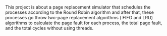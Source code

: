This project is about a page replacement simulator that schedules the processes
according to the Round Robin algorithm and after that, these processes go throw
two-page replacement algorithms ( FIFO and LRU) algorithms to calculate the page
fault for each process, the total page fault, and the total cycles without using threads.
